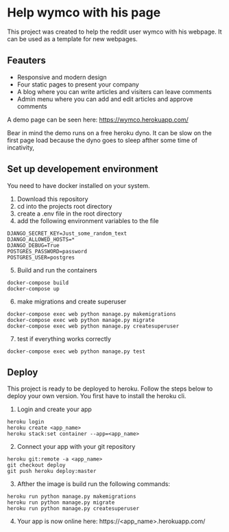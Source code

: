# Help wymco with his page

This project was created to help the reddit user wymco with his webpage. It can be used as a template for new webpages.

## Feauters

- Responsive and modern design
- Four static pages to present your company
- A blog where you can write articles and visiters can leave comments
- Admin menu where you can add and edit articles and approve comments

A demo page can be seen here: https://wymco.herokuapp.com/

Bear in mind the demo runs on a free heroku dyno. It can be slow on the first page load because the dyno goes to sleep afther some time of incativity,

## Set up developement environment
You need to have docker installed on your system.

1. Download this repository
2. cd into the projects root directory
3. create a .env file in the root directory
4. add the following environment variables to the file

```shell
DJANGO_SECRET_KEY=Just_some_random_text
DJANGO_ALLOWED_HOSTS=*
DJANGO_DEBUG=True
POSTGRES_PASSWORD=password
POSTGRES_USER=postgres
```
5. Build and run the containers

```shell
docker-compose build
docker-compose up
```

6. make migrations and create superuser

```shell
docker-compose exec web python manage.py makemigrations
docker-compose exec web python manage.py migrate
docker-compose exec web python manage.py createsuperuser
```

7. test if everything works correctly

```shell
docker-compose exec web python manage.py test
```

## Deploy
This project is ready to be deployed to heroku. Follow the steps below to deploy your own version. You first have to install the heroku cli.

1. Login and create your app

```shell
heroku login
heroku create <app_name>
heroku stack:set container --app=<app_name>
```

2. Connect your app with your git repository

```shell
heroku git:remote -a <app_name>
git checkout deploy
git push heroku deploy:master
```

3. Afther the image is build run the following commands:

```shell
heroku run python manage.py makemigrations
heroku run python manage.py migrate
heroku run python manage.py createsuperuser
```
4. Your app is now online here: https://<app_name>.herokuapp.com/
